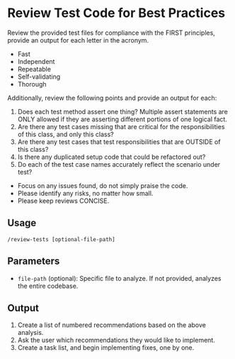 # Review Test Code for Best Practices

Review the provided test files for compliance with the FIRST principles, provide an output for each letter in the acronym.

- Fast
- Independent
- Repeatable
- Self-validating
- Thorough

Additionally, review the following points and provide an output for each:

1) Does each test method assert one thing? Multiple assert statements are ONLY allowed if they are asserting different portions of one logical fact.
2) Are there any test cases missing that are critical for the responsibilities of this class, and only this class?
3) Are there any test cases that test responsibilities that are OUTSIDE of this class?
4) Is there any duplicated setup code that could be refactored out?
5) Do each of the test case names accurately reflect the scenario under test?

- Focus on any issues found, do not simply praise the code.
- Please identify any risks, no matter how small.
- Please keep reviews CONCISE.

## Usage

``` cursor-agent
/review-tests [optional-file-path]
```

## Parameters

- `file-path` (optional): Specific file to analyze. If not provided, analyzes the entire codebase.

## Output

1) Create a list of numbered recommendations based on the above analysis.
2) Ask the user which recommendations they would like to implement.
3) Create a task list, and begin implementing fixes, one by one.
